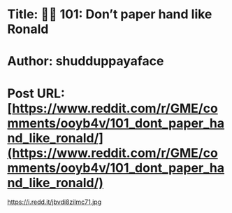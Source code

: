 # Title: 💎🙌 101: Don’t paper hand like Ronald
# Author: shudduppayaface
# Post URL: [https://www.reddit.com/r/GME/comments/ooyb4v/101_dont_paper_hand_like_ronald/](https://www.reddit.com/r/GME/comments/ooyb4v/101_dont_paper_hand_like_ronald/)


https://i.redd.it/jbvdi8zilmc71.jpg